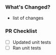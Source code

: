 ### What's Changed?

- list of changes

### PR Checklist

- [ ] Updated unit tests
- [ ] Ran unit tests